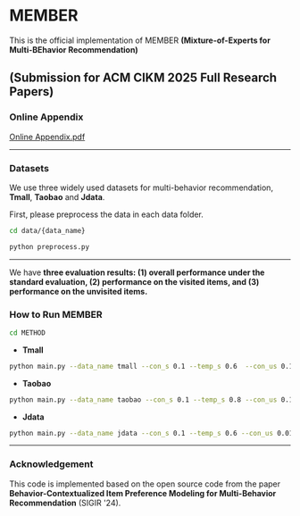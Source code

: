 # MEMBER

This is the official implementation of MEMBER **(Mixture-of-Experts for Multi-BEhavior Recommendation)** 

(Submission for ACM CIKM 2025 Full Research Papers)
---
### Online Appendix
[Online Appendix.pdf](https://github.com/user-attachments/files/20407967/_CIKM_2025__Multi_relational_Recommendation__Online_Appendix_.pdf)


---
 ### Datasets
We use three widely used datasets for multi-behavior recommendation, **Tmall**, **Taobao** and **Jdata**.

First, please preprocess the data in each data folder.
```bash
cd data/{data_name}

python preprocess.py
```
---
We have **three evaluation results: (1) overall performance under the standard evaluation, (2) performance on the visited items, and (3) performance on the unvisited items.**

### How to Run MEMBER
```bash
cd METHOD
```
* **Tmall**
```bash
python main.py --data_name tmall --con_s 0.1 --temp_s 0.6  --con_us 0.1 --temp_us 0.7 --gen 0.1 --lambda_s 0.6 --alpha 2
```
* **Taobao**
```bash
python main.py --data_name taobao --con_s 0.1 --temp_s 0.8 --con_us 0.1 --temp_us 0.7 --gen 0.1 --lambda_us 0.6
```
* **Jdata**
```bash
python main.py --data_name jdata --con_s 0.1 --temp_s 0.6 --con_us 0.01 --temp_us 1.0 --gen 0.01 --lambda_s 0.4 --lambda_us 0.4 --alpha 2
```

---

### Acknowledgement
This code is implemented based on the open source code from the paper **Behavior-Contextualized Item Preference Modeling for Multi-Behavior Recommendation** (SIGIR '24).

